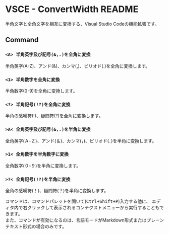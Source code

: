 VSCE - ConvertWidth README
=========================

半角文字と全角文字を相互に変換する、Visual Studio Codeの機能拡張です。

## Command

### `<A> 半角英字及び記号(&,.)を全角に変換`
半角英字(A-Z)、アンド(&)、カンマ(,)、ピリオド(.)を全角に変換します。

### `<1> 半角数字を全角に変換`
半角数字(0-9)を全角に変換します。

### `<?> 半角記号(!?)を全角に変換`
半角の感嘆符(!)、疑問符(?)を全角に変換します。

### `>A< 全角英字及び記号(&,.)を半角に変換`
全角英字(Ａ-Ｚ)、アンド(＆)、カンマ(，)、ピリオド(．)を半角に変換します。

### `>1< 全角数字を半角数字に変換`
全角数字(０-９)を半角に変換します。

### `>?< 全角記号(!?)を半角に変換`
全角の感嘆符(！)、疑問符(？)を半角に変換します。

コマンドは、コマンドパレットを開いて(<kbd><kbd>Ctrl</kbd>+<kbd>Shift</kbd>+<kbd>P</kbd></kbd>)入力する他に、
エディタ内で右クリックして表示されるコンテクストメニューから実行することもできます。  
また、コマンドが有効になるのは、言語モードがMarkdown形式またはプレーンテキスト形式の場合のみです。
